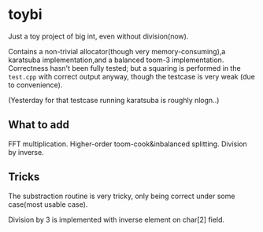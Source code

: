 # toybi
Just a toy project of big int, even without division(now).

Contains a non-trivial allocator(though very memory-consuming),a karatsuba implementation,and a balanced toom-3 implementation. Correctness hasn't been fully tested; but a squaring is performed in the `test.cpp` with correct output anyway, though the testcase is very weak (due to convenience).

(Yesterday for that testcase running karatsuba is roughly nlogn..)

## What to add
FFT multiplication. Higher-order toom-cook&inbalanced splitting. Division by inverse.

## Tricks
The substraction routine is very tricky, only being correct under some case(most usable case).

Division by 3 is implemented with inverse element on char[2] field.
